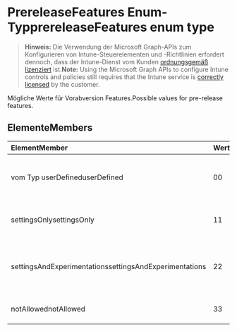 # <a name="prereleasefeatures-enum-type"></a><span data-ttu-id="51832-101">PrereleaseFeatures Enum-Typ</span><span class="sxs-lookup"><span data-stu-id="51832-101">prereleaseFeatures enum type</span></span>

> <span data-ttu-id="51832-102">**Hinweis:** Die Verwendung der Microsoft Graph-APIs zum Konfigurieren von Intune-Steuerelementen und -Richtlinien erfordert dennoch, dass der Intune-Dienst vom Kunden [ordnungsgemäß lizenziert](https://go.microsoft.com/fwlink/?linkid=839381) ist.</span><span class="sxs-lookup"><span data-stu-id="51832-102">**Note:** Using the Microsoft Graph APIs to configure Intune controls and policies still requires that the Intune service is [correctly licensed](https://go.microsoft.com/fwlink/?linkid=839381) by the customer.</span></span>

<span data-ttu-id="51832-103">Mögliche Werte für Vorabversion Features.</span><span class="sxs-lookup"><span data-stu-id="51832-103">Possible values for pre-release features.</span></span>
## <a name="members"></a><span data-ttu-id="51832-104">Elemente</span><span class="sxs-lookup"><span data-stu-id="51832-104">Members</span></span>
|<span data-ttu-id="51832-105">Element</span><span class="sxs-lookup"><span data-stu-id="51832-105">Member</span></span>|<span data-ttu-id="51832-106">Wert</span><span class="sxs-lookup"><span data-stu-id="51832-106">Value</span></span>|<span data-ttu-id="51832-107">Beschreibung</span><span class="sxs-lookup"><span data-stu-id="51832-107">Description</span></span>|
|:---|:---|:---|
|<span data-ttu-id="51832-108">vom Typ userDefined</span><span class="sxs-lookup"><span data-stu-id="51832-108">userDefined</span></span>|<span data-ttu-id="51832-109">0</span><span class="sxs-lookup"><span data-stu-id="51832-109">0</span></span>|<span data-ttu-id="51832-110">User-Defined, Standardwert, keine beabsichtigt.</span><span class="sxs-lookup"><span data-stu-id="51832-110">User Defined, default value, no intent.</span></span>|
|<span data-ttu-id="51832-111">settingsOnly</span><span class="sxs-lookup"><span data-stu-id="51832-111">settingsOnly</span></span>|<span data-ttu-id="51832-112">1</span><span class="sxs-lookup"><span data-stu-id="51832-112">1</span></span>|<span data-ttu-id="51832-113">Einstellungen nur Vorabversion Features.</span><span class="sxs-lookup"><span data-stu-id="51832-113">Settings only pre-release features.</span></span>|
|<span data-ttu-id="51832-114">settingsAndExperimentations</span><span class="sxs-lookup"><span data-stu-id="51832-114">settingsAndExperimentations</span></span>|<span data-ttu-id="51832-115">2</span><span class="sxs-lookup"><span data-stu-id="51832-115">2</span></span>|<span data-ttu-id="51832-116">Einstellungen und Experimentations Vorabversion-Features.</span><span class="sxs-lookup"><span data-stu-id="51832-116">Settings and experimentations pre-release features.</span></span>|
|<span data-ttu-id="51832-117">notAllowed</span><span class="sxs-lookup"><span data-stu-id="51832-117">notAllowed</span></span>|<span data-ttu-id="51832-118">3</span><span class="sxs-lookup"><span data-stu-id="51832-118">3</span></span>|<span data-ttu-id="51832-119">Vorabversion Features nicht zulässig.</span><span class="sxs-lookup"><span data-stu-id="51832-119">Pre-release features not allowed.</span></span>|




